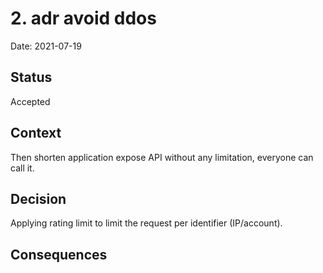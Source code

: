 # 2. adr avoid ddos

Date: 2021-07-19

## Status

Accepted

## Context

Then shorten application expose API without any limitation, everyone can call it.

## Decision

Applying rating limit to limit the request per identifier (IP/account).

## Consequences

